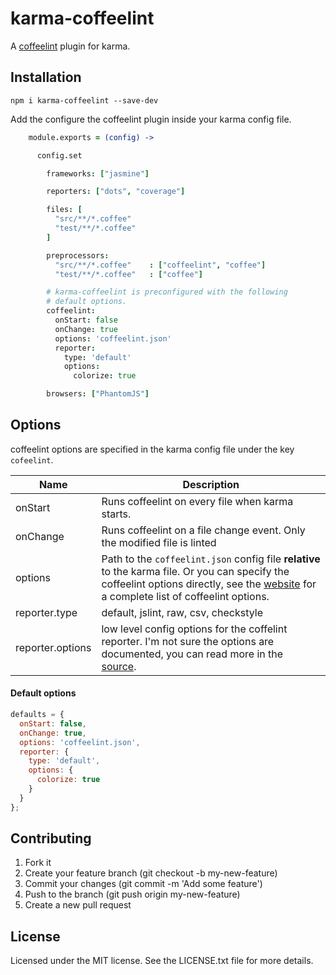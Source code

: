 # karma-coffeelint

A [coffeelint](http://www.coffeelint.org/) plugin for karma.


## Installation

    npm i karma-coffeelint --save-dev

Add the configure the coffeelint plugin inside your karma config file.


```CoffeeScript
    module.exports = (config) ->

      config.set

        frameworks: ["jasmine"]

        reporters: ["dots", "coverage"]

        files: [
          "src/**/*.coffee"
          "test/**/*.coffee"
        ]

        preprocessors:
          "src/**/*.coffee"    : ["coffeelint", "coffee"]
          "test/**/*.coffee"   : ["coffee"]

        # karma-coffeelint is preconfigured with the following
        # default options.
        coffeelint:
          onStart: false
          onChange: true
          options: 'coffeelint.json'
          reporter:
            type: 'default'
            options:
              colorize: true

        browsers: ["PhantomJS"]
```

## Options

coffeelint options are specified in the karma config file under the key `cofeelint`.

|Name|Description|
|----|-----------|
|onStart| Runs coffeelint on every file when karma starts.|
|onChange| Runs coffeelint on a file change event. Only the modified file is linted|
|options| Path to the `coffeelint.json` config file **relative** to the karma file. Or you can specify the coffeelint options directly, see the [website](http://www.coffeelint.org/) for a complete list of coffeelint options.|
|reporter.type| default, jslint, raw, csv, checkstyle|
|reporter.options| low level config options for the coffelint reporter. I'm not sure the options are documented, you can read more in the [source](https://github.com/clutchski/coffeelint/blob/master/src/commandline.coffee#L123-L126).|

#### Default options

```javascript
defaults = {
  onStart: false,
  onChange: true,
  options: 'coffeelint.json',
  reporter: {
    type: 'default',
    options: {
      colorize: true
    }
  }
};
```

## Contributing

1. Fork it
2. Create your feature branch (git checkout -b my-new-feature)
3. Commit your changes (git commit -m 'Add some feature')
4. Push to the branch (git push origin my-new-feature)
5. Create a new pull request

## License

Licensed under the MIT license. See the LICENSE.txt file for more details.